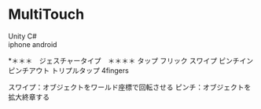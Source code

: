 # MultiTouch

Unity C#  <br/>
iphone android

*＊＊＊　ジェスチャータイプ　＊＊＊＊
タップ
フリック
スワイプ
ピンチイン
ピンチアウト
トリプルタップ
4fingers

スワイプ：オブジェクトをワールド座標で回転させる
ピンチ：オブジェクトを拡大終章する
